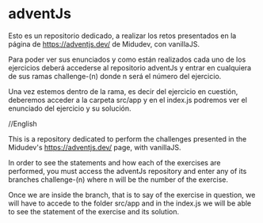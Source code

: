 # adventJs


Esto es un repositorio dedicado, a realizar los retos presentados en la página de https://adventjs.dev/ de Midudev, con vanillaJS. 

Para poder ver sus enunciados y como están realizados cada uno de los ejercicios deberá accederse al repositorio adventJs y entrar en cualquiera de sus ramas challenge-(n) donde n será el número del ejercicio. 

Una vez estemos dentro de la rama, es decir del ejercicio en cuestión, deberemos acceder a la carpeta src/app y en el index.js podremos ver el enunciado del ejercicio y su solución.


//English 

This is a repository dedicated to perform the challenges presented in the Midudev's https://adventjs.dev/ page, with vanillaJS. 

In order to see the statements and how each of the exercises are performed, you must access the adventJs repository and enter any of its branches challenge-(n) where n will be the number of the exercise. 

Once we are inside the branch, that is to say of the exercise in question, we will have to accede to the folder src/app and in the index.js we will be able to see the statement of the exercise and its solution.
